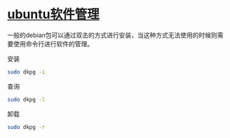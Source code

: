 # [ubuntu软件管理](https://github.com/shu1ong/gitblog/issues/23)

一般的debian包可以通过双击的方式进行安装，当这种方式无法使用的时候则需要使用命令行进行软件的管理。

安装
```bash
sudo dkpg -i 
```
查询
```bash
sudo dkpg -l

```

卸载
```bash
sudo dkpg -r
```






